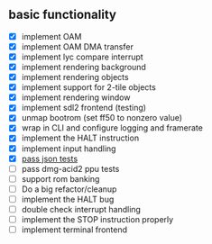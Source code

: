 ## basic functionality

- [x] implement OAM
- [x] implement OAM DMA transfer
- [x] implement lyc compare interrupt
- [x] implement rendering background
- [x] implement rendering objects
- [x] implement support for 2-tile objects
- [x] implement rendering window
- [x] implement sdl2 frontend (testing)
- [x] unmap bootrom (set ff50 to nonzero value)
- [x] wrap in CLI and configure logging and framerate
- [x] implement the HALT instruction
- [x] implement input handling
- [x] [pass json tests](https://discord.com/channels/465585922579103744/465586075830845475/1300513715623428137)
- [ ] pass dmg-acid2 ppu tests
- [ ] support rom banking
- [ ] Do a big refactor/cleanup
- [ ] implement the HALT bug
- [ ] double check interrupt handling
- [ ] implement the STOP instruction properly
- [ ] implement terminal frontend
